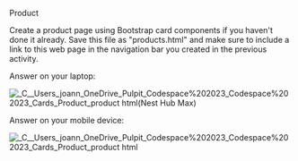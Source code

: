 Product

Create a product page using Bootstrap card components if you haven't done it already. Save this file as "products.html" and make sure to include a link to this web page in the navigation bar you created in the previous activity.

Answer on your laptop:

![_C__Users_joann_OneDrive_Pulpit_Codespace%202023_Codespace%202023_Cards_Product_product html(Nest Hub Max)](https://github.com/keisaj9006/Codespace/assets/144917448/8cf75659-3fee-4ede-a63c-ad4d1a95c612)

Answer on your mobile device:

![_C__Users_joann_OneDrive_Pulpit_Codespace%202023_Codespace%202023_Cards_Product_product html](https://github.com/keisaj9006/Codespace/assets/144917448/2a7f9796-ac2f-48de-98b4-690217af7fe7)
